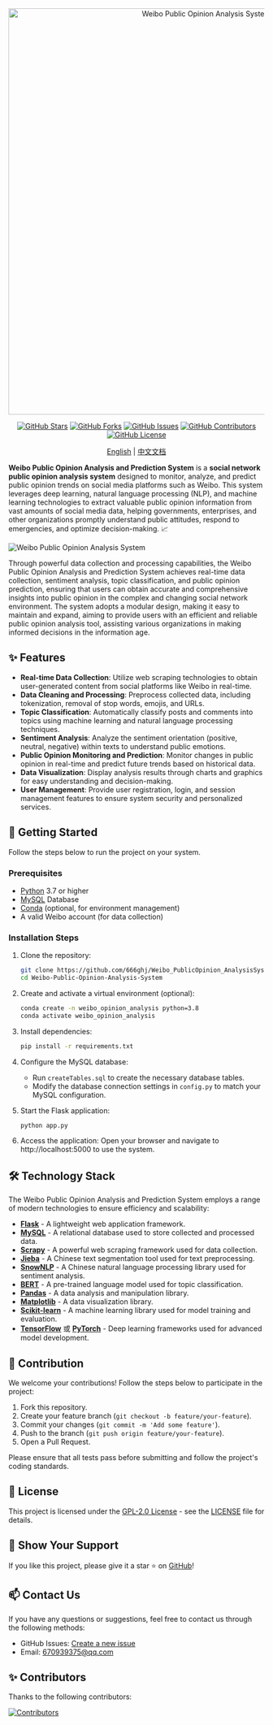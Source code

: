 <div align="center">

  <!-- # 📊 Weibo Public Opinion Analysis System  -->

  <img src="https://github.com/666ghj/Weibo_PublicOpinion_AnalysisSystem/blob/main/static/image/logo_compressed.png" alt="Weibo Public Opinion Analysis System Logo" width="800">

  [![GitHub Stars](https://img.shields.io/github/stars/666ghj/Weibo_PublicOpinion_AnalysisSystem?style=flat-square)](https://github.com/666ghj/Weibo_PublicOpinion_AnalysisSystem/stargazers)
  [![GitHub Forks](https://img.shields.io/github/forks/666ghj/Weibo_PublicOpinion_AnalysisSystem?style=flat-square)](https://github.com/666ghj/Weibo_PublicOpinion_AnalysisSystem/network)
  [![GitHub Issues](https://img.shields.io/github/issues/666ghj/Weibo_PublicOpinion_AnalysisSystem?style=flat-square)](https://github.com/666ghj/Weibo_PublicOpinion_AnalysisSystem/issues)
  [![GitHub Contributors](https://img.shields.io/github/contributors/666ghj/Weibo_PublicOpinion_AnalysisSystem?style=flat-square)](https://github.com/666ghj/Weibo_PublicOpinion_AnalysisSystem/graphs/contributors)
  [![GitHub License](https://img.shields.io/github/license/666ghj/Weibo_PublicOpinion_AnalysisSystem?style=flat-square)](https://github.com/666ghj/Weibo_PublicOpinion_AnalysisSystem/blob/main/LICENSE)


  [English](./README.md) | [中文文档](./README-CN.md)
</div>

**Weibo Public Opinion Analysis and Prediction System** is a **social network public opinion analysis system** designed to monitor, analyze, and predict public opinion trends on social media platforms such as Weibo. This system leverages deep learning, natural language processing (NLP), and machine learning technologies to extract valuable public opinion information from vast amounts of social media data, helping governments, enterprises, and other organizations promptly understand public attitudes, respond to emergencies, and optimize decision-making. 📈

<img src="https://starchart.cc/666ghj/Weibo_PublicOpinion_AnalysisSystem.svg" alt="Weibo Public Opinion Analysis System">

Through powerful data collection and processing capabilities, the Weibo Public Opinion Analysis and Prediction System achieves real-time data collection, sentiment analysis, topic classification, and public opinion prediction, ensuring that users can obtain accurate and comprehensive insights into public opinion in the complex and changing social network environment. The system adopts a modular design, making it easy to maintain and expand, aiming to provide users with an efficient and reliable public opinion analysis tool, assisting various organizations in making informed decisions in the information age.

## ✨ Features

- **Real-time Data Collection**: Utilize web scraping technologies to obtain user-generated content from social platforms like Weibo in real-time.
- **Data Cleaning and Processing**: Preprocess collected data, including tokenization, removal of stop words, emojis, and URLs.
- **Topic Classification**: Automatically classify posts and comments into topics using machine learning and natural language processing techniques.
- **Sentiment Analysis**: Analyze the sentiment orientation (positive, neutral, negative) within texts to understand public emotions.
- **Public Opinion Monitoring and Prediction**: Monitor changes in public opinion in real-time and predict future trends based on historical data.
- **Data Visualization**: Display analysis results through charts and graphics for easy understanding and decision-making.
- **User Management**: Provide user registration, login, and session management features to ensure system security and personalized services.

## 🚀 Getting Started

Follow the steps below to run the project on your system.

### Prerequisites

- [Python](https://www.python.org/) 3.7 or higher
- [MySQL](https://www.mysql.com/) Database
- [Conda](https://docs.conda.io/en/latest/) (optional, for environment management)
- A valid Weibo account (for data collection)

### Installation Steps

1. Clone the repository:
   ```bash
   git clone https://github.com/666ghj/Weibo_PublicOpinion_AnalysisSystem.git
   cd Weibo-Public-Opinion-Analysis-System

2. Create and activate a virtual environment (optional):

   ```bash
   conda create -n weibo_opinion_analysis python=3.8
   conda activate weibo_opinion_analysis
   ```

3. Install dependencies:

   ```bash
   pip install -r requirements.txt
   ```

4. Configure the MySQL database:

   - Run `createTables.sql` to create the necessary database tables.
   - Modify the database connection settings in `config.py` to match your MySQL configuration.

5. Start the Flask application:

   ```bash
   python app.py
   ```

6. Access the application: Open your browser and navigate to http://localhost:5000 to use the system.

## 🛠️ Technology Stack

The Weibo Public Opinion Analysis and Prediction System employs a range of modern technologies to ensure efficiency and scalability:

- **[Flask](https://flask.palletsprojects.com/en/stable/)** - A lightweight web application framework.
- **[MySQL](https://www.mysql.com/)** - A relational database used to store collected and processed data.
- **[Scrapy](https://scrapy.org/)** - A powerful web scraping framework used for data collection.
- **[Jieba](https://github.com/fxsjy/jieba)** - A Chinese text segmentation tool used for text preprocessing.
- **[SnowNLP](https://github.com/isnowfy/snownlp)** - A Chinese natural language processing library used for sentiment analysis.
- **[BERT](https://github.com/google-research/bert)** - A pre-trained language model used for topic classification.
- **[Pandas](https://pandas.pydata.org/)** - A data analysis and manipulation library.
- **[Matplotlib](https://matplotlib.org/)** - A data visualization library.
- **[Scikit-learn](https://scikit-learn.org/)** - A machine learning library used for model training and evaluation.
- **[TensorFlow](https://www.tensorflow.org/)** 或 **[PyTorch](https://pytorch.org/)** - Deep learning frameworks used for advanced model development.

## 🤝 Contribution

We welcome your contributions! Follow the steps below to participate in the project:

1. Fork this repository.
2. Create your feature branch (`git checkout -b feature/your-feature`).
3. Commit your changes (`git commit -m 'Add some feature'`).
4. Push to the branch (`git push origin feature/your-feature`).
5. Open a Pull Request.

Please ensure that all tests pass before submitting and follow the project's coding standards.

## 📜 License

This project is licensed under the [GPL-2.0 License](https://github.com/666ghj/Weibo_PublicOpinion_AnalysisSystem/blob/main/LICENSE) - see the [LICENSE](https://github.com/666ghj/Weibo_PublicOpinion_AnalysisSystem/blob/main/LICENSE) file for details.

## 🌟 Show Your Support

If you like this project, please give it a star ⭐ on [GitHub](https://github.com/666ghj/Weibo_PublicOpinion_AnalysisSystem)!

## 📫 Contact Us

If you have any questions or suggestions, feel free to contact us through the following methods:

- GitHub Issues: [Create a new issue](https://github.com/666ghj/Weibo_PublicOpinion_AnalysisSystem/issues)
- Email: 670939375@qq.com

## ✨ Contributors

Thanks to the following contributors:

[![Contributors](https://contrib.rocks/image?repo=666ghj/Weibo_PublicOpinion_AnalysisSystem)](https://github.com/666ghj/Weibo_PublicOpinion_AnalysisSystem/graphs/contributors)
